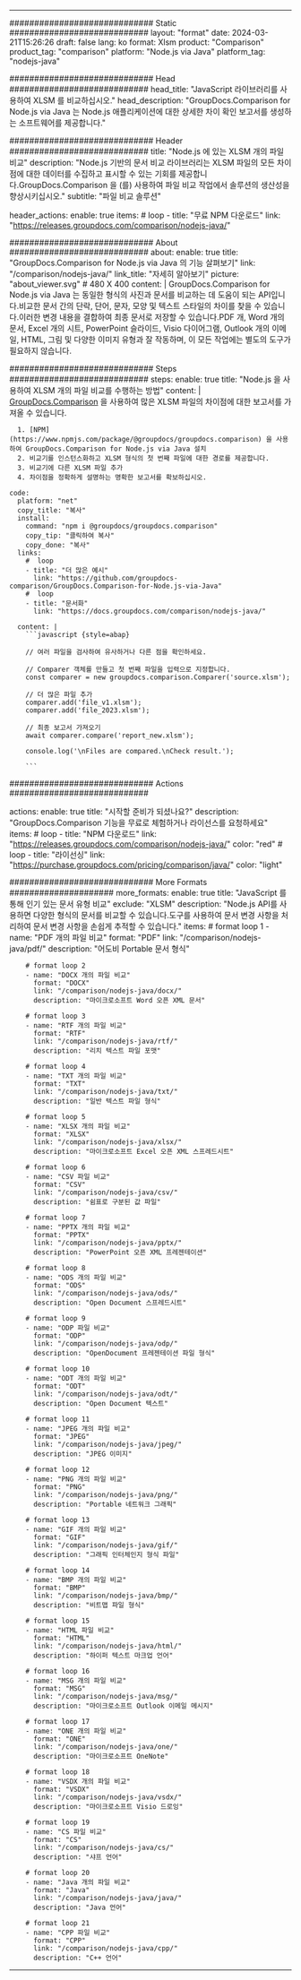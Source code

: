 
---
############################# Static ############################
layout: "format"
date:  2024-03-21T15:26:26
draft: false
lang: ko
format: Xlsm
product: "Comparison"
product_tag: "comparison"
platform: "Node.js via Java"
platform_tag: "nodejs-java"

############################# Head ############################
head_title: "JavaScript 라이브러리를 사용하여 XLSM 를 비교하십시오."
head_description: "GroupDocs.Comparison for Node.js via Java 는 Node.js 애플리케이션에 대한 상세한 차이 확인 보고서를 생성하는 소프트웨어를 제공합니다."

############################# Header ############################
title: "Node.js 에 있는 XLSM 개의 파일 비교" 
description: "Node.js 기반의 문서 비교 라이브러리는 XLSM 파일의 모든 차이점에 대한 데이터를 수집하고 표시할 수 있는 기회를 제공합니다.GroupDocs.Comparison 을 (를) 사용하여 파일 비교 작업에서 솔루션의 생산성을 향상시키십시오."
subtitle: "파일 비교 솔루션" 

header_actions:
  enable: true
  items:
    #  loop
    - title: "무료 NPM 다운로드"
      link: "https://releases.groupdocs.com/comparison/nodejs-java/"
      
############################# About ############################
about:
    enable: true
    title: "GroupDocs.Comparison for Node.js via Java 의 기능 살펴보기"
    link: "/comparison/nodejs-java/"
    link_title: "자세히 알아보기"
    picture: "about_viewer.svg" # 480 X 400
    content: |
       GroupDocs.Comparison for Node.js via Java 는 동일한 형식의 사진과 문서를 비교하는 데 도움이 되는 API입니다.비교한 문서 간의 단락, 단어, 문자, 모양 및 텍스트 스타일의 차이를 찾을 수 있습니다.이러한 변경 내용을 결합하여 최종 문서로 저장할 수 있습니다.PDF 개, Word 개의 문서, Excel 개의 시트, PowerPoint 슬라이드, Visio 다이어그램, Outlook 개의 이메일, HTML, 그림 및 다양한 이미지 유형과 잘 작동하며, 이 모든 작업에는 별도의 도구가 필요하지 않습니다.

############################# Steps ############################
steps:
    enable: true
    title: "Node.js 을 사용하여 XLSM 개의 파일 비교를 수행하는 방법"
    content: |
      [GroupDocs.Comparison](https://products.groupdocs.com/comparison/nodejs-java/) 을 사용하여 많은 XLSM 파일의 차이점에 대한 보고서를 가져올 수 있습니다.
      
      1. [NPM](https://www.npmjs.com/package/@groupdocs/groupdocs.comparison) 을 사용하여 GroupDocs.Comparison for Node.js via Java 설치
      2. 비교기를 인스턴스화하고 XLSM 형식의 첫 번째 파일에 대한 경로를 제공합니다.
      3. 비교기에 다른 XLSM 파일 추가
      4. 차이점을 정확하게 설명하는 명확한 보고서를 확보하십시오.
   
    code:
      platform: "net"
      copy_title: "복사"
      install:
        command: "npm i @groupdocs/groupdocs.comparison"
        copy_tip: "클릭하여 복사"
        copy_done: "복사"
      links:
        #  loop
        - title: "더 많은 예시"
          link: "https://github.com/groupdocs-comparison/GroupDocs.Comparison-for-Node.js-via-Java"
        #  loop
        - title: "문서화"
          link: "https://docs.groupdocs.com/comparison/nodejs-java/"
          
      content: |
        ```javascript {style=abap}

        // 여러 파일을 검사하여 유사하거나 다른 점을 확인하세요.

        // Comparer 객체를 만들고 첫 번째 파일을 입력으로 지정합니다.
        const comparer = new groupdocs.comparison.Comparer('source.xlsm');

        // 더 많은 파일 추가
        comparer.add('file_v1.xlsm');
        comparer.add('file_2023.xlsm');

        // 최종 보고서 가져오기
        await comparer.compare('report_new.xlsm');

        console.log('\nFiles are compared.\nCheck result.');

        ```            

############################# Actions ############################

actions:
  enable: true
  title: "시작할 준비가 되셨나요?"
  description: "GroupDocs.Comparison 기능을 무료로 체험하거나 라이선스를 요청하세요"
  items:
    #  loop
    - title: "NPM 다운로드"
      link: "https://releases.groupdocs.com/comparison/nodejs-java/"
      color: "red"
        #  loop
    - title: "라이선싱"
      link: "https://purchase.groupdocs.com/pricing/comparison/java/"
      color: "light"


############################# More Formats #####################
more_formats:
    enable: true
    title: "JavaScript 를 통해 인기 있는 문서 유형 비교"
    exclude: "XLSM"
    description: "Node.js API를 사용하면 다양한 형식의 문서를 비교할 수 있습니다.도구를 사용하여 문서 변경 사항을 처리하여 문서 변경 사항을 손쉽게 추적할 수 있습니다."
    items: 
        # format loop 1
        - name: "PDF 개의 파일 비교"
          format: "PDF"
          link: "/comparison/nodejs-java/pdf/"
          description: "어도비 Portable 문서 형식"

        # format loop 2
        - name: "DOCX 개의 파일 비교"
          format: "DOCX"
          link: "/comparison/nodejs-java/docx/"
          description: "마이크로소프트 Word 오픈 XML 문서"

        # format loop 3
        - name: "RTF 개의 파일 비교"
          format: "RTF"
          link: "/comparison/nodejs-java/rtf/"
          description: "리치 텍스트 파일 포맷"

        # format loop 4
        - name: "TXT 개의 파일 비교"
          format: "TXT"
          link: "/comparison/nodejs-java/txt/"
          description: "일반 텍스트 파일 형식"

        # format loop 5
        - name: "XLSX 개의 파일 비교"
          format: "XLSX"
          link: "/comparison/nodejs-java/xlsx/"
          description: "마이크로소프트 Excel 오픈 XML 스프레드시트"

        # format loop 6
        - name: "CSV 파일 비교"
          format: "CSV"
          link: "/comparison/nodejs-java/csv/"
          description: "쉼표로 구분된 값 파일"

        # format loop 7
        - name: "PPTX 개의 파일 비교"
          format: "PPTX"
          link: "/comparison/nodejs-java/pptx/"
          description: "PowerPoint 오픈 XML 프레젠테이션"

        # format loop 8
        - name: "ODS 개의 파일 비교"
          format: "ODS"
          link: "/comparison/nodejs-java/ods/"
          description: "Open Document 스프레드시트"

        # format loop 9
        - name: "ODP 파일 비교"
          format: "ODP"
          link: "/comparison/nodejs-java/odp/"
          description: "OpenDocument 프레젠테이션 파일 형식"

        # format loop 10
        - name: "ODT 개의 파일 비교"
          format: "ODT"
          link: "/comparison/nodejs-java/odt/"
          description: "Open Document 텍스트"

        # format loop 11
        - name: "JPEG 개의 파일 비교"
          format: "JPEG"
          link: "/comparison/nodejs-java/jpeg/"
          description: "JPEG 이미지"

        # format loop 12
        - name: "PNG 개의 파일 비교"
          format: "PNG"
          link: "/comparison/nodejs-java/png/"
          description: "Portable 네트워크 그래픽"

        # format loop 13
        - name: "GIF 개의 파일 비교"
          format: "GIF"
          link: "/comparison/nodejs-java/gif/"
          description: "그래픽 인터체인지 형식 파일"

        # format loop 14
        - name: "BMP 개의 파일 비교"
          format: "BMP"
          link: "/comparison/nodejs-java/bmp/"
          description: "비트맵 파일 형식"

        # format loop 15
        - name: "HTML 파일 비교"
          format: "HTML"
          link: "/comparison/nodejs-java/html/"
          description: "하이퍼 텍스트 마크업 언어"

        # format loop 16
        - name: "MSG 개의 파일 비교"
          format: "MSG"
          link: "/comparison/nodejs-java/msg/"
          description: "마이크로소프트 Outlook 이메일 메시지"

        # format loop 17
        - name: "ONE 개의 파일 비교"
          format: "ONE"
          link: "/comparison/nodejs-java/one/"
          description: "마이크로소프트 OneNote"

        # format loop 18
        - name: "VSDX 개의 파일 비교"
          format: "VSDX"
          link: "/comparison/nodejs-java/vsdx/"
          description: "마이크로소프트 Visio 드로잉"

        # format loop 19
        - name: "CS 파일 비교"
          format: "CS"
          link: "/comparison/nodejs-java/cs/"
          description: "샤프 언어"

        # format loop 20
        - name: "Java 개의 파일 비교"
          format: "Java"
          link: "/comparison/nodejs-java/java/"
          description: "Java 언어"
          
        # format loop 21
        - name: "CPP 파일 비교"
          format: "CPP"
          link: "/comparison/nodejs-java/cpp/"
          description: "C++ 언어"
---